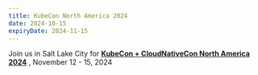 ```yaml
---
title: KubeCon North America 2024
date: 2024-10-15
expiryDate: 2024-11-15
---
```


<i class="fas fa-bullhorn"></i> Join us in Salt Lake City for
[**KubeCon + CloudNativeCon North America 2024**](/blog/2024/kubecon-na/) ,
November 12 - 15, 2024
